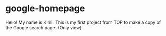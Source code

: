# google-homepage
Hello! My name is Kirill.
This is my first project from TOP to make a copy of the Google search page. (Only view) 
